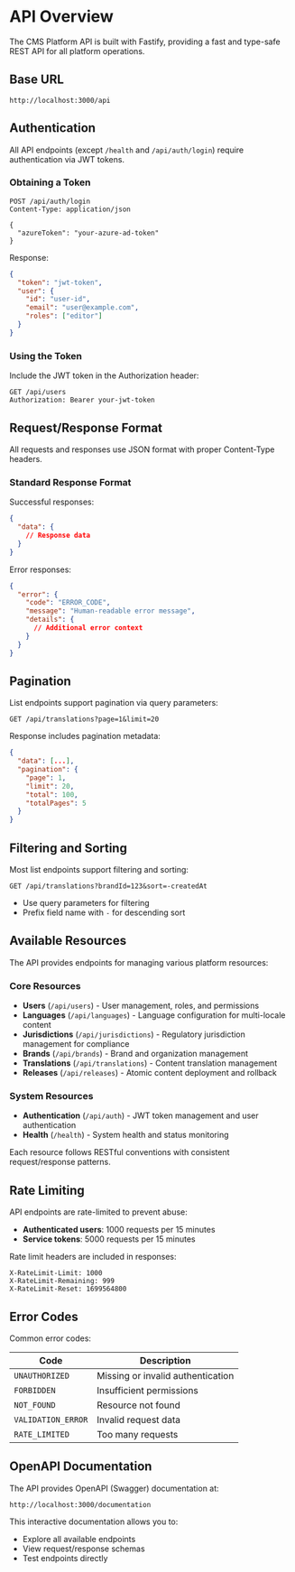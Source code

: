 # API Overview

The CMS Platform API is built with Fastify, providing a fast and type-safe REST API for all platform operations.

## Base URL

```
http://localhost:3000/api
```

## Authentication

All API endpoints (except `/health` and `/api/auth/login`) require authentication via JWT tokens.

### Obtaining a Token

```http
POST /api/auth/login
Content-Type: application/json

{
  "azureToken": "your-azure-ad-token"
}
```

Response:
```json
{
  "token": "jwt-token",
  "user": {
    "id": "user-id",
    "email": "user@example.com",
    "roles": ["editor"]
  }
}
```

### Using the Token

Include the JWT token in the Authorization header:

```http
GET /api/users
Authorization: Bearer your-jwt-token
```

## Request/Response Format

All requests and responses use JSON format with proper Content-Type headers.

### Standard Response Format

Successful responses:
```json
{
  "data": {
    // Response data
  }
}
```

Error responses:
```json
{
  "error": {
    "code": "ERROR_CODE",
    "message": "Human-readable error message",
    "details": {
      // Additional error context
    }
  }
}
```

## Pagination

List endpoints support pagination via query parameters:

```http
GET /api/translations?page=1&limit=20
```

Response includes pagination metadata:
```json
{
  "data": [...],
  "pagination": {
    "page": 1,
    "limit": 20,
    "total": 100,
    "totalPages": 5
  }
}
```

## Filtering and Sorting

Most list endpoints support filtering and sorting:

```http
GET /api/translations?brandId=123&sort=-createdAt
```

- Use query parameters for filtering
- Prefix field name with `-` for descending sort

## Available Resources

The API provides endpoints for managing various platform resources:

### Core Resources
- **Users** (`/api/users`) - User management, roles, and permissions
- **Languages** (`/api/languages`) - Language configuration for multi-locale content
- **Jurisdictions** (`/api/jurisdictions`) - Regulatory jurisdiction management for compliance
- **Brands** (`/api/brands`) - Brand and organization management
- **Translations** (`/api/translations`) - Content translation management
- **Releases** (`/api/releases`) - Atomic content deployment and rollback

### System Resources
- **Authentication** (`/api/auth`) - JWT token management and user authentication
- **Health** (`/health`) - System health and status monitoring

Each resource follows RESTful conventions with consistent request/response patterns.

## Rate Limiting

API endpoints are rate-limited to prevent abuse:
- **Authenticated users**: 1000 requests per 15 minutes
- **Service tokens**: 5000 requests per 15 minutes

Rate limit headers are included in responses:
```
X-RateLimit-Limit: 1000
X-RateLimit-Remaining: 999
X-RateLimit-Reset: 1699564800
```

## Error Codes

Common error codes:

| Code | Description |
|------|-------------|
| `UNAUTHORIZED` | Missing or invalid authentication |
| `FORBIDDEN` | Insufficient permissions |
| `NOT_FOUND` | Resource not found |
| `VALIDATION_ERROR` | Invalid request data |
| `RATE_LIMITED` | Too many requests |

## OpenAPI Documentation

The API provides OpenAPI (Swagger) documentation at:

```
http://localhost:3000/documentation
```

This interactive documentation allows you to:
- Explore all available endpoints
- View request/response schemas
- Test endpoints directly